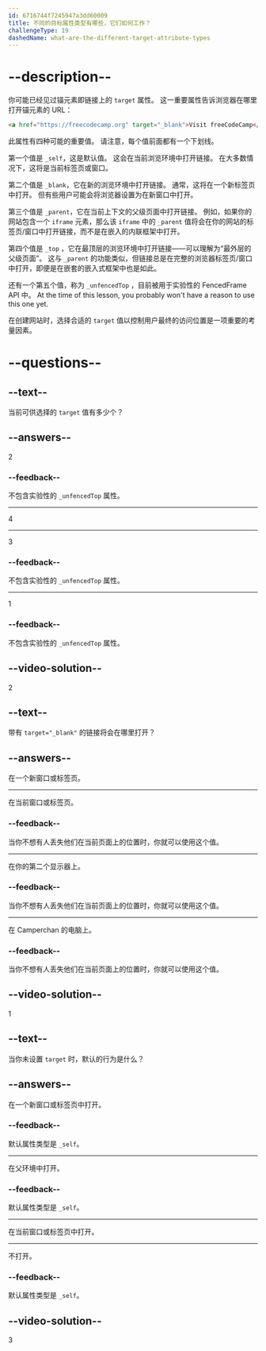 ```yaml
---
id: 6716744f7245947a3dd60009
title: 不同的目标属性类型有哪些，它们如何工作？
challengeType: 19
dashedName: what-are-the-different-target-attribute-types
---
```


# --description--

你可能已经见过锚元素即链接上的 `target` 属性。 这一重要属性告诉浏览器在哪里打开锚元素的 URL：

```html
<a href="https://freecodecamp.org" target="_blank">Visit freeCodeCamp</a>
```

此属性有四种可能的重要值。 请注意，每个值前面都有一个下划线。

第一个值是 `_self`，这是默认值。 这会在当前浏览环境中打开链接。 在大多数情况下，这将是当前标签页或窗口。

第二个值是 `_blank`，它在新的浏览环境中打开链接。 通常，这将在一个新标签页中打开。 但有些用户可能会将浏览器设置为在新窗口中打开。

第三个值是 `_parent`，它在当前上下文的父级页面中打开链接。 例如，如果你的网站包含一个 `iframe` 元素，那么该 `iframe` 中的 `_parent` 值将会在你的网站的标签页/窗口中打开链接，而不是在嵌入的内联框架中打开。

第四个值是 `_top` ，它在最顶层的浏览环境中打开链接——可以理解为“最外层的父级页面”。 这与 `_parent` 的功能类似，但链接总是在完整的浏览器标签页/窗口中打开，即便是在嵌套的嵌入式框架中也是如此。

还有一个第五个值，称为 `_unfencedTop` ，目前被用于实验性的 FencedFrame API 中。 At the time of this lesson, you probably won't have a reason to use this one yet.

在创建网站时，选择合适的 `target` 值以控制用户最终的访问位置是一项重要的考量因素。

# --questions--

## --text--

当前可供选择的 `target` 值有多少个？

## --answers--

2

### --feedback--

不包含实验性的 `_unfencedTop` 属性。

---

4

---

3

### --feedback--

不包含实验性的 `_unfencedTop` 属性。

---

1

### --feedback--

不包含实验性的 `_unfencedTop` 属性。

## --video-solution--

2

## --text--

带有 `target="_blank"` 的链接将会在哪里打开？

## --answers--

在一个新窗口或标签页。

---

在当前窗口或标签页。

### --feedback--

当你不想有人丢失他们在当前页面上的位置时，你就可以使用这个值。

---

在你的第二个显示器上。

### --feedback--

当你不想有人丢失他们在当前页面上的位置时，你就可以使用这个值。

---

在 Camperchan 的电脑上。

### --feedback--

当你不想有人丢失他们在当前页面上的位置时，你就可以使用这个值。

## --video-solution--

1

## --text--

当你未设置 `target` 时，默认的行为是什么？

## --answers--

在一个新窗口或标签页中打开。

### --feedback--

默认属性类型是 `_self`。

---

在父环境中打开。

### --feedback--

默认属性类型是 `_self`。

---

在当前窗口或标签页中打开。

---

不打开。

### --feedback--

默认属性类型是 `_self`。

## --video-solution--

3
